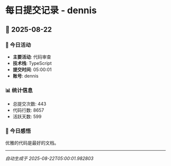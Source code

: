 # 每日提交记录 - dennis

## 📅 2025-08-22

### 🎯 今日活动
- **主要活动**: 代码审查
- **技术栈**: TypeScript
- **提交时间**: 05:00:01
- **账号**: dennis

### 📊 统计信息
- 总提交次数: 443
- 代码行数: 8657
- 活跃天数: 599

### 💭 今日感悟
优雅的代码是最好的文档。

---
*自动生成于 2025-08-22T05:00:01.982803*
